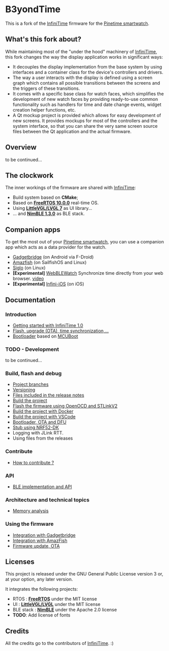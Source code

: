 # B3yondTime

This is a fork of the [InfiniTime](https://github.com/InfiniTimeOrg/InfiniTime) firmware for
the [Pinetime smartwatch](https://www.pine64.org/pinetime/).


## What's this fork about?

While maintaining most of the "under the hood" machinery of
[InfiniTime](https://github.com/InfiniTimeOrg/InfiniTime), this fork changes the way the display
application works in significant ways:

 - It decouples the display implementation from the base system by using interfaces and
   a container class for the device's controllers and drivers.
 - The way a user interacts with the display is defined using a screen graph which contains
   all possible transitions between the screens and the triggers of these transitions.
 - It comes with a specific base class for watch faces, which simplifies the development of
   new watch faces by providing ready-to-use common functionality such as handlers for time
   and date change events, widget creation helper functions, etc.
 - A Qt mockup project is provided which allows for easy development of new screens. It
   provides mockups for most of the controllers and the system interface, so that you can
   share the very same screen source files between the Qt application and the actual firmware.

## Overview

to be continued...


## The clockwork

The inner workings of the firmware are shared with
[InfiniTime](https://github.com/InfiniTimeOrg/InfiniTime):

 - Build system based on **CMake**;
 - Based on **[FreeRTOS 10.0.0](https://freertos.org)** real-time OS.
 - Using **[LittleVGL/LVGL 7](https://lvgl.io/)** as UI library...
 - ... and **[NimBLE 1.3.0](https://github.com/apache/mynewt-nimble)** as BLE stack.


## Companion apps

To get the most out of your [Pinetime smartwatch](https://www.pine64.org/pinetime/), you can
use a companion app which acts as a data provider for the watch.

 - [Gadgetbridge](https://codeberg.org/Freeyourgadget/Gadgetbridge/) (on Android via F-Droid)
 - [Amazfish](https://openrepos.net/content/piggz/amazfish) (on SailfishOS and Linux)
 - [Siglo](https://github.com/alexr4535/siglo) (on Linux)
 - **[Experimental]** [WebBLEWatch](https://hubmartin.github.io/WebBLEWatch/) Synchronize time directly
   from your web browser. [video](https://youtu.be/IakiuhVDdrY)
 - **[Experimental]** [Infini-iOS](https://github.com/xan-m/Infini-iOS) (on iOS)


## Documentation

### Introduction

 - [Getting started with InfiniTime 1.0](doc/gettingStarted/gettingStarted-1.0.md)
 - [Flash, upgrade (OTA), time synchronization,...](doc/gettingStarted/ota-gadgetbridge-nrfconnect.md)
 - [Bootloader](https://github.com/JF002/pinetime-mcuboot-bootloader) based on
   [MCUBoot](https://www.mcuboot.com)

### TODO - Development

to be continued...

### Build, flash and debug

 - [Project branches](doc/branches.md)
 - [Versioning](doc/versioning.md)
 - [Files included in the release notes](doc/filesInReleaseNotes.md)
 - [Build the project](doc/buildAndProgram.md)
 - [Flash the firmware using OpenOCD and STLinkV2](doc/openOCD.md)
 - [Build the project with Docker](doc/buildWithDocker.md)
 - [Build the project with VSCode](doc/buildWithVScode.md)
 - [Bootloader, OTA and DFU](./bootloader/README.md)
 - [Stub using NRF52-DK](./doc/PinetimeStubWithNrf52DK.md)
 - Logging with JLink RTT.
 - Using files from the releases

### Contribute

 - [How to contribute ?](doc/contribute.md)

### API

 - [BLE implementation and API](./doc/ble.md)

### Architecture and technical topics

 - [Memory analysis](./doc/MemoryAnalysis.md)

### Using the firmware

 - [Integration with Gadgetbridge](doc/companionapps/Gadgetbridge.md)
 - [Integration with AmazFish](doc/companionapps/Amazfish.md)
 - [Firmware update, OTA](doc/companionapps/NrfconnectOTA.md)


## Licenses

This project is released under the GNU General Public License version 3 or, at your option, any later version.

It integrates the following projects:
 - RTOS : **[FreeRTOS](https://freertos.org)** under the MIT license
 - UI : **[LittleVGL/LVGL](https://lvgl.io/)** under the MIT license
 - BLE stack : **[NimBLE](https://github.com/apache/mynewt-nimble)** under the Apache 2.0 license
 - **TODO**: Add license of fonts


## Credits

All the credits go to the contributors of [InfiniTime](https://github.com/InfiniTimeOrg/InfiniTime). :)

